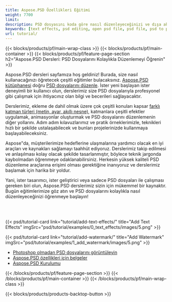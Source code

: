 ```yaml
---
title: Aspose.PSD Özellikleri Eğitimi
weight: 7700
limit: 
description: PSD dosyasını koda göre nasıl düzenleyeceğinizi ve dışa aktaracağınızı öğrenin.
keywords: [text effects, psd editing, open psd file, psd file, psd to png, psd file format, PSD API, Aspose.PSD library, Aspose.PSD tutorial]
url: tutorial/
---
```


{{< blocks/products/pf/main-wrap-class >}}
{{< blocks/products/pf/main-container >}}
{{< blocks/products/pf/feature-page-section h2="Aspose.PSD Dersleri: PSD Dosyalarını Kolaylıkla Düzenlemeyi Öğrenin" >}}

<p>
Aspose.PSD dersleri sayfamıza hoş geldiniz! Burada, size nasıl kullanacağınızı öğretecek çeşitli eğitimler bulacaksınız. <a href="https://www.nuget.org/packages/Aspose.PSD">Aspose.PSD kütüphanesi</a> doğru <a href="https://products.aspose.app/psd/editor/">PSD dosyalarını düzenle</a>. İster yeni başlayan ister deneyimli bir kullanıcı olun, derslerimiz size PSD dosyalarıyla profesyonel gibi çalışmak için ihtiyacınız olan bilgi ve becerileri sağlayacaktır.</p>
<p>
Derslerimiz, ekleme de dahil olmak üzere çok çeşitli konuları kapsar <a href="https://docs.aspose.com/psd/net/layers-and-mask-information-section/">farklı katman türleri (metin, ayar, akıllı nesne)</a>, katmanlara çeşitli efektler uygulamak, animasyonlar oluşturmak ve PSD dosyalarını düzenlemenin diğer yollarını. Adım adım kılavuzlarımız ve pratik örneklerimizle, teknikleri hızlı bir şekilde ustalaşabilecek ve bunları projelerinizde kullanmaya başlayabileceksiniz.</p>
<p>
Aspose"da, müşterilerimize hedeflerine ulaşmalarına yardımcı olacak en iyi araçları ve kaynakları sağlamayı taahhüt ediyoruz. Derslerimiz takip edilmesi ve anlaşılması kolay olacak şekilde tasarlanmıştır, böylece teknik jargonda kaybolmadan öğrenmeye odaklanabilirsiniz. Herkesin yüksek kaliteli PSD düzenleme araçlarına erişimi olması gerektiğine inanıyoruz ve derslerimiz başlamak için harika bir yoldur.</p>
<p>
Yani, ister tasarımcı, ister geliştirici veya sadece PSD dosyaları ile çalışması gereken biri olun, Aspose.PSD derslerimiz sizin için mükemmel bir kaynaktır. Bugün eğitimlerimize göz atın ve PSD dosyalarını kolaylıkla nasıl düzenleyeceğinizi öğrenmeye başlayın!</p>

<br />
<br />

{{< psd/tutorial-card link="tutorial/add-text-effects/" title="Add Text Effects" imgSrc="psd/tutorial/examples/0_text_effects/images/5.png" >}}

{{< psd/tutorial-card link="tutorial/add-watermark/" title="Add Watermark" imgSrc="psd/tutorial/examples/1_add_watermark/images/5.png" >}}


<div class="code-sample">
    <ul class="link-list">
        <li class="link-item"><a href="https://products.aspose.com/psd/view/">Photoshop olmadan PSD dosyalarını görüntüleyin</a></li>
        <li class="link-item"><a href="https://docs.aspose.com/psd/net/features/">Aspose.PSD özellikleri için belgeler</a></li>
        <li class="link-item"><a href="https://docs.aspose.com/psd/net/installation/">Aspose.PSD Kurulumu</a></li>
    </ul>
</div>


{{< /blocks/products/pf/feature-page-section >}}
{{< /blocks/products/pf/main-container >}}
{{< /blocks/products/pf/main-wrap-class >}}

{{< blocks/products/products-backtop-button >}}

